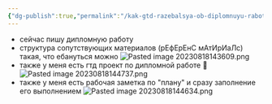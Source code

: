```yaml
---
{"dg-publish":true,"permalink":"/kak-gtd-razebalsya-ob-diplomnuyu-rabotu/"}
---
```


- сейчас пишу дипломную работу
- структура сопутствующих материалов (рЕфЕрЕнС мАтИрИаЛс) такая, что ебануться можно ![Pasted image 20230818143609.png](/img/user/Pasted%20image%2020230818143609.png)
- также у меня есть гтд проект по дипломной работе 🤡 ![Pasted image 20230818144737.png](/img/user/Pasted%20image%2020230818144737.png)
- также у меня есть рабочая заметка по "плану" и сразу заполнение его выполнением ![Pasted image 20230818144634.png](/img/user/Pasted%20image%2020230818144634.png)